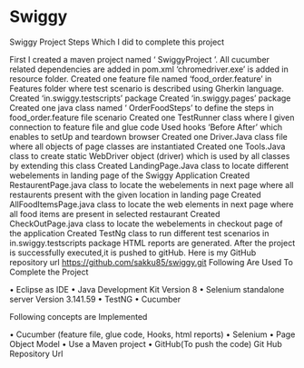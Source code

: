 # Swiggy

Swiggy Project Steps Which I did to complete this project

First I created a maven project named ‘ SwiggyProject ’.
All cucumber related dependencies are added in pom.xml
‘chromedriver.exe’ is added in resource folder.
Created one feature file named ‘food_order.feature’ in Features folder where test scenario is described using Gherkin language.
Created ‘in.swiggy.testscripts’ package
Created ‘in.swiggy.pages’ package
Created one java class named ‘ OrderFoodSteps’ to define the steps in food_order.feature file scenario
Created one TestRunner class where I given connection to feature file and glue code
Used hooks ‘Before After’ which enables to setUp and teardown browser
Created one Driver.Java class file where all objects of page classes are instantiated
Created one Tools.Java class to create static WebDriver object (driver) which is used by all classes by extending this class
Created LandingPage.Java class to locate different webelements in landing page of the Swiggy Application
Created RestaurentPage.java class to locate the webelements in next page where all restaurents present with the given location in landing page
Created AllFoodItemsPage.java class to locate the web elements in next page where all food items are present in selected restaurant
Created CheckOutPage.java class to locate the webelements in checkout page of the application
Created TestNg class to run different test scenarios in in.swiggy.testscripts package
HTML reports are generated.
After the project is successfully executed,it is pushed to gitHub.
Here is my GitHub repository url
https://github.com/sakku85/swiggy.git
Following Are Used To Complete the Project

• Eclipse as IDE • Java Development Kit Version 8 • Selenium standalone server Version 3.141.59 • TestNG • Cucumber

Following concepts are Implemented

• Cucumber (feature file, glue code, Hooks, html reports) • Selenium • Page Object Model • Use a Maven project • GitHub(To push the code) Git Hub Repository Url
